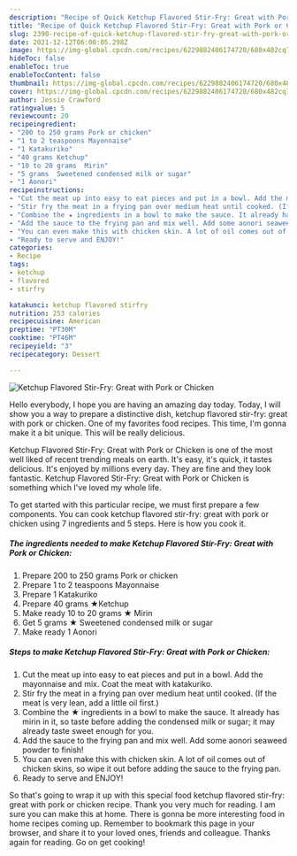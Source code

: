 ```yaml
---
description: "Recipe of Quick Ketchup Flavored Stir-Fry: Great with Pork or Chicken"
title: "Recipe of Quick Ketchup Flavored Stir-Fry: Great with Pork or Chicken"
slug: 2390-recipe-of-quick-ketchup-flavored-stir-fry-great-with-pork-or-chicken
date: 2021-12-12T06:00:05.298Z
image: https://img-global.cpcdn.com/recipes/6229882406174720/680x482cq70/ketchup-flavored-stir-fry-great-with-pork-or-chicken-recipe-main-photo.jpg
hideToc: false
enableToc: true
enableTocContent: false
thumbnail: https://img-global.cpcdn.com/recipes/6229882406174720/680x482cq70/ketchup-flavored-stir-fry-great-with-pork-or-chicken-recipe-main-photo.jpg
cover: https://img-global.cpcdn.com/recipes/6229882406174720/680x482cq70/ketchup-flavored-stir-fry-great-with-pork-or-chicken-recipe-main-photo.jpg
author: Jessie Crawford
ratingvalue: 5
reviewcount: 20
recipeingredient:
- "200 to 250 grams Pork or chicken"
- "1 to 2 teaspoons Mayonnaise"
- "1 Katakuriko"
- "40 grams Ketchup"
- "10 to 20 grams  Mirin"
- "5 grams  Sweetened condensed milk or sugar"
- "1 Aonori"
recipeinstructions:
- "Cut the meat up into easy to eat pieces and put in a bowl. Add the mayonnaise and mix. Coat the meat with katakuriko."
- "Stir fry the meat in a frying pan over medium heat until cooked. (If the meat is very lean, add a little oil first.)"
- "Combine the ★ ingredients in a bowl to make the sauce. It already has mirin in it, so taste before adding the condensed milk or sugar; it may already taste sweet enough for you."
- "Add the sauce to the frying pan and mix well. Add some aonori seaweed powder to finish!"
- "You can even make this with chicken skin. A lot of oil comes out of chicken skins, so wipe it out before adding the sauce to the frying pan."
- "Ready to serve and ENJOY!"
categories:
- Recipe
tags:
- ketchup
- flavored
- stirfry

katakunci: ketchup flavored stirfry 
nutrition: 253 calories
recipecuisine: American
preptime: "PT30M"
cooktime: "PT46M"
recipeyield: "3"
recipecategory: Dessert

---
```



![Ketchup Flavored Stir-Fry: Great with Pork or Chicken](https://img-global.cpcdn.com/recipes/6229882406174720/680x482cq70/ketchup-flavored-stir-fry-great-with-pork-or-chicken-recipe-main-photo.jpg)

Hello everybody, I hope you are having an amazing day today. Today, I will show you a way to prepare a distinctive dish, ketchup flavored stir-fry: great with pork or chicken. One of my favorites food recipes. This time, I'm gonna make it a bit unique. This will be really delicious.



Ketchup Flavored Stir-Fry: Great with Pork or Chicken is one of the most well liked of recent trending meals on earth. It's easy, it's quick, it tastes delicious. It's enjoyed by millions every day. They are fine and they look fantastic. Ketchup Flavored Stir-Fry: Great with Pork or Chicken is something which I've loved my whole life.


To get started with this particular recipe, we must first prepare a few components. You can cook ketchup flavored stir-fry: great with pork or chicken using 7 ingredients and 5 steps. Here is how you cook it.

<!--inarticleads1-->

##### The ingredients needed to make Ketchup Flavored Stir-Fry: Great with Pork or Chicken:

1. Prepare 200 to 250 grams Pork or chicken
1. Prepare 1 to 2 teaspoons Mayonnaise
1. Prepare 1 Katakuriko
1. Prepare 40 grams ★Ketchup
1. Make ready 10 to 20 grams ★ Mirin
1. Get 5 grams ★ Sweetened condensed milk or sugar
1. Make ready 1 Aonori




<!--inarticleads2-->

##### Steps to make Ketchup Flavored Stir-Fry: Great with Pork or Chicken:

1. Cut the meat up into easy to eat pieces and put in a bowl. Add the mayonnaise and mix. Coat the meat with katakuriko.
1. Stir fry the meat in a frying pan over medium heat until cooked. (If the meat is very lean, add a little oil first.)
1. Combine the ★ ingredients in a bowl to make the sauce. It already has mirin in it, so taste before adding the condensed milk or sugar; it may already taste sweet enough for you.
1. Add the sauce to the frying pan and mix well. Add some aonori seaweed powder to finish!
1. You can even make this with chicken skin. A lot of oil comes out of chicken skins, so wipe it out before adding the sauce to the frying pan.
1. Ready to serve and ENJOY!



So that's going to wrap it up with this special food ketchup flavored stir-fry: great with pork or chicken recipe. Thank you very much for reading. I am sure you can make this at home. There is gonna be more interesting food in home recipes coming up. Remember to bookmark this page in your browser, and share it to your loved ones, friends and colleague. Thanks again for reading. Go on get cooking!
